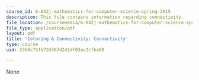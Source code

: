 ```yaml
---
course_id: 6-042j-mathematics-for-computer-science-spring-2015
description: This file contains information regarding connectivity.
file_location: /coursemedia/6-042j-mathematics-for-computer-science-spring-2015/2368c75fb72d387d241df03ac2cfba98_MIT6_042JS15_graphconnectivity.pdf
file_type: application/pdf
layout: pdf
title: 'Coloring & Connectivity: Connectivity'
type: course
uid: 2368c75fb72d387d241df03ac2cfba98

---
```

None